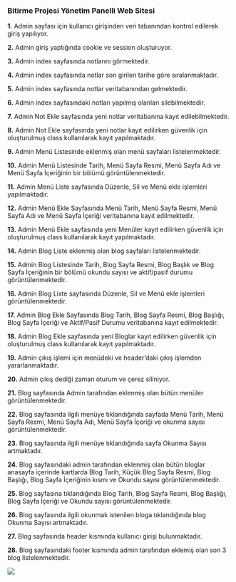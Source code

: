 ### Bitirme Projesi Yönetim Panelli Web Sitesi

**1.** Admin sayfası için kullanıcı girişinden veri tabanından kontrol edilerek giriş yapılıyor.

**2.** Admin giriş yaptığında cookie ve session oluşturuyor.

**3.** Admin index sayfasında notlarını görmektedir.

**4.** Admin index sayfasında notlar son girilen tarihe göre sıralanmaktadır.

**5.** Admin index sayfasında notlar veritabanından gelmektedir.

**6.** Admin index sayfasındaki notları yapılmış olanları silebilmektedir.

**7.** Admin Not Ekle sayfasında yeni notlar veritabanına kayıt edilebilmektedir.

**8.** Admin Not Ekle sayfasında yeni notlar kayıt edilirken güvenlik için oluşturulmuş class kullanılarak kayıt yapılmaktadır.

**9.** Admin Menü Listesinde eklenmiş olan menü sayfaları listelenmektedir.

**10.** Admin Menü Listesinde Tarih, Menü Sayfa Resmi, Menü Sayfa Adı ve Menü Sayfa İçeriğinin bir bölümü görüntülenmektedir.

**11.** Admin Menü Liste sayfasında Düzenle, Sil ve Menü ekle işlemleri yapılmaktadır.

**12.** Admin Menü Ekle Sayfasında Menü Tarih, Menü Sayfa Resmi, Menü Sayfa Adı ve Menü Sayfa İçeriği veritabanına kayıt edilmektedir.

**13.** Admin Menü Ekle sayfasında yeni Menüler kayıt edilirken güvenlik için oluşturulmuş class kullanılarak kayıt yapılmaktadır.

**14.** Admin Blog Liste eklenmiş olan blog sayfaları listelenmektedir.

**15.** Admin Blog Listesinde Tarih, Blog Sayfa Resmi, Blog Başlık ve Blog Sayfa İçeriğinin bir bölümü okundu sayısı ve aktif/pasif durumu görüntülenmektedir.

**16.** Admin Blog Liste sayfasında Düzenle, Sil ve Menü ekle işlemleri görüntülenmektedir.

**17.** Admin Blog Ekle Sayfasında Blog Tarih, Blog Sayfa Resmi, Blog Başlığı, Blog Sayfa İçeriği ve Aktif/Pasif Durumu veritabanına kayıt edilmektedir.

**18.** Admin Blog Ekle sayfasında yeni Bloglar kayıt edilirken güvenlik için oluşturulmuş class kullanılarak kayıt yapılmaktadır.

**19.** Admin çıkış işlemi için menüdeki ve header’daki çıkış işlemden yararlanmaktadır.

**20.** Admin çıkış dediği zaman oturum ve çerez siliniyor.

**21.** Blog sayfasında Admin tarafından eklenmiş olan bütün menüler görüntülenmektedir.

**22.** Blog sayfasında ilgili menüye tıklandığında sayfada Menü Tarih, Menü Sayfa Resmi, Menü Sayfa Adı, Menü Sayfa İçeriği ve okunma sayısı görüntülenmektedir.

**23.** Blog sayfasında ilgili menüye tıklandığında sayfa Okunma Sayısı artmaktadır.

**24.** Blog sayfasındaki admin tarafından eklenmiş olan bütün bloglar anasayfa içerinde kartlarda Blog Tarih, Küçük Blog Sayfa Resmi, Blog Başlığı, Blog Sayfa İçeriğinin kısmı ve Okundu sayısı görüntülenmektedir.

**25.** Blog sayfasına tıklandığında Blog Tarih, Blog Sayfa Resmi, Blog Başlığı, Blog Sayfa İçeriği ve Okundu sayısı görüntülenmektedir.

**26.** Blog sayfasında ilgili okunmak istenilen bloga tıklandığında blog Okunma Sayısı artmaktadır.

**27.** Blog sayfasında header kısmında kullanıcı girişi bulunmaktadır.

**28.** Blog sayfasındaki footer kısmında admin tarafından eklemiş olan son 3 blog listelenmektedir.

<img src="/Bitirme_Projesi/images/Bitirme_Projesi.gif">
